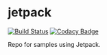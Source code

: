 # jetpack

[![Build Status](https://travis-ci.org/kumarravi2/jetpack.svg?branch=master)](https://travis-ci.org/kumarravi2/jetpack)
[![Codacy Badge](https://api.codacy.com/project/badge/Grade/36de944ab21f409b9881e38c726992ea)](https://www.codacy.com/app/kumarravi2/jetpack?utm_source=github.com&amp;utm_medium=referral&amp;utm_content=kumarravi2/jetpack&amp;utm_campaign=Badge_Grade)

Repo for samples using Jetpack.
